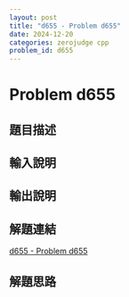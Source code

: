 ```yaml
---
layout: post
title: "d655 - Problem d655"
date: 2024-12-20
categories: zerojudge cpp
problem_id: d655
---
```


# Problem d655

## 題目描述



## 輸入說明



## 輸出說明



## 解題連結

[d655 - Problem d655](https://zerojudge.tw/ShowProblem?problemid=d655)

## 解題思路

